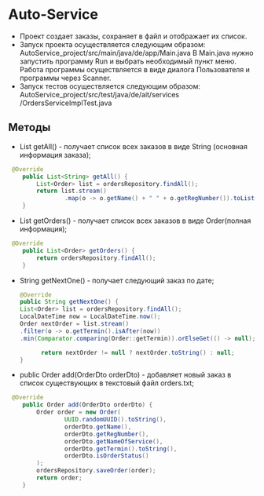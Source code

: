 # Auto-Service
- Проект создает заказы, сохраняет в файл и отображает их список.
- Запуск проекта осуществляется следующим образом: AutoService_project/src/main/java/de/app/Main.java
  В Main.java нужно запустить программу Run и выбрать необходимый пункт меню. Работа программы 
  осуществляется в виде диалога Пользователя и программы через Scanner.
- Запуск тестов осуществляется следующим образом: AutoService_project/src/test/java/de/ait/services
  /OrdersServiceImplTest.java

## Методы
- List<String> getAll() - получает список всех заказов в виде String (основная информация заказа);
```java
 @Override
    public List<String> getAll() {
        List<Order> list = ordersRepository.findAll();
        return list.stream()
                .map(o -> o.getName() + " " + o.getRegNumber()).toList();
    }
```
- List<Order> getOrders() - получает список всех заказов в виде Order(полная информация);
```java
 @Override
    public List<Order> getOrders() {
        return ordersRepository.findAll();
    }
```
- String getNextOne() - получает следующий заказ по дате;
  ```java
  @Override
  public String getNextOne() {
  List<Order> list = ordersRepository.findAll();
  LocalDateTime now = LocalDateTime.now();
  Order nextOrder = list.stream()
  .filter(o -> o.getTermin().isAfter(now))
  .min(Comparator.comparing(Order::getTermin)).orElseGet(() -> null);

        return nextOrder != null ? nextOrder.toString() : null;
  }
  ```
- public Order add(OrderDto orderDto) - добавляет новый заказ в список существующих в текстовый файл orders.txt;
```java
 @Override
    public Order add(OrderDto orderDto) {
        Order order = new Order(
                UUID.randomUUID().toString(),
                orderDto.getName(),
                orderDto.getRegNumber(),
                orderDto.getNameOfService(),
                orderDto.getTermin().toString(),
                orderDto.isOrderStatus()
        );
        ordersRepository.saveOrder(order);
        return order;
    }
```
